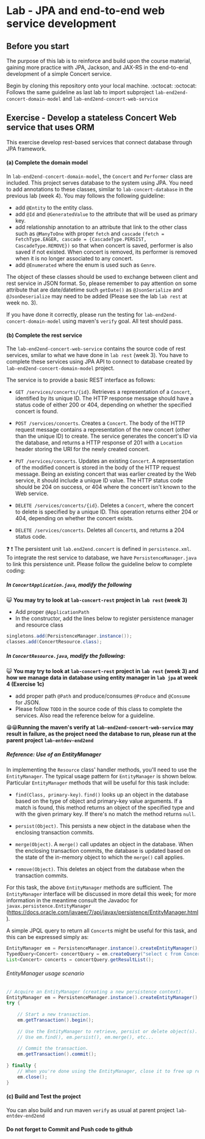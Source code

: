 Lab - JPA and end-to-end web service development
==========

Before you start
----------
The purpose of this lab is to reinforce and build upon the course material, gaining more practice with JPA, Jackson, and JAX-RS in the end-to-end development of a simple Concert service.

Begin by cloning this repository onto your local machine.
:octocat: :octocat: Follows the same guideline as last lab to import subproject `lab-end2end-concert-domain-model` and `lab-end2end-concert-web-service`

Exercise - Develop a stateless Concert Web service that uses ORM
----------
This exercise develop rest-based services that connect database through JPA framework.
#### (a) Complete the domain model
In `lab-end2end-concert-domain-model`, the `Concert` and `Performer` class are included. This project serves database to the system using JPA. You need to add annotations to these classes, similar to `lab-concert-database` in the previous lab (week 4). You may follows the following guideline:
- add `@Entity` to the entity class.
- add `@Id` and `@GeneratedValue` to the attribute that will be used as primary key.
- add relationship annotation to an attribute that link to the other class such as `@ManyToOne` with proper `fetch` and `cascade` `(fetch = FetchType.EAGER, cascade = {CascadeType.PERSIST, CascadeType.REMOVE})` so that when concert is saved, performer is also saved if not existed. When concert is removed, its performer is removed when it is no longer associated to any concert.
- add `@Enumerated` where the enum is used such as `Genre`.

The object of these classes should be used to exchange between client and rest service in JSON format. So, please remember to pay attention on some attribute that are date/datetime such `getDate()` as  `@JsonSerialize` and `@JsonDeserialize` may need to be added (Please see the lab `lab rest` at week no. 3).

If you have done it correctly, please run the testing for `lab-end2end-concert-domain-model` using maven's `verify` goal. All test should pass.

#### (b) Complete the rest service
The `lab-end2end-concert-web-service` contains the source code of rest services, smilar to what we have done in `lab rest` (week 3). You have to complete these services using JPA API to connect to database created by `lab-end2end-concert-domain-model` project.

The service is to provide a basic REST interface as follows:

- `GET /services/concerts/{id}`. Retrieves a representation of a `Concert`, identified by its unique ID. The HTTP response message should have a status code of either 200 or 404, depending on whether the specified concert is found.

- `POST /services/concerts`. Creates a `Concert`. The body of the HTTP request message contains a representation of the new concert (other than the unique ID) to create. The service generates the concert's ID via the database, and returns a HTTP response of 201 with a `Location` header storing the URI for the newly created concert.
  
- `PUT /services/concerts`. Updates an existing `Concert`. A representation of the modified concert is stored in the body of the HTTP request message. Being an existing concert that was earlier created by the Web service, it should include a unique ID value. The HTTP status code should be 204 on success, or 404 where the concert isn't known to the Web service.

- `DELETE /services/concerts/{id}`. Deletes a `Concert`, where the concert to delete is specified by a unique ID. This operation returns either 204 or 404, depending on whether the concert exists.

- `DELETE /services/concerts`. Deletes all `Concert`s, and returns a 204 status code.

:question: :exclamation: The persistent unit `lab.end2end.concert` is defined in `persistence.xml`. To integrate the rest service to database, we have `PersistenceManager.java` to link this persistence unit. Please follow the guideline below to complete coding:

##### In `ConcertApplication.java`, modify the following
:smiley_cat: **You may try to look at `lab-concert-rest` project in `lab rest` (week 3)**
- Add proper `@ApplicationPath` 
- In the constructor, add the lines below to register persistence manager and resource class

```java
singletons.add(PersistenceManager.instance());
classes.add(ConcertResource.class);
```
##### In `ConcertResource.java`, modify the following:
:smiley_cat: **You may try to look at `lab-concert-rest` project in `lab rest` (week 3) and how we manage data in database using entity manager in `lab jpa` at week 4 (Exercise 1c)** 
- add proper path `@Path` and produce/consumes `@Produce` and `@Consume` for JSON. 
- Please follow `TODO` in the source code of this class to complete the services. Also read the reference below for a guideline.

:grin::grin:**Running the maven's verify at `lab-end2end-concert-web-service` may result in failure, as the project need the database to run, please run at the parent project `lab-entdev-end2end`**

##### Reference: Use of an EntityManager	
In implementing the `Resource` class' handler methods, you'll need to use the `EntityManager`. The typical usage pattern for `EntityManager` is shown below. Particular `EntityManager` methods that will be useful for this task include:

- `find(Class, primary-key)`. `find()` looks up an object in the database based on the type of object and primary-key value arguments. If a match is found, this method returns an object of the specified type and with the given primary key. If there's no match the method returns `null`.

- `persist(Object)`. This persists a new object in the database when the enclosing transaction commits.

- `merge(Object)`. A `merge()` call updates an object in the database. When the enclosing transaction commits, the database is updated based on the state of the in-memory object to which the `merge()` call applies.

- `remove(Object)`. This deletes an object from the database when the transaction commits.

For this task, the above `EntityManager` methods are sufficient. The `EntityManager` interface will be discussed in more detail this week; for more information in the meantime consult the Javadoc for `javax.persistence.EntityManager` (<https://docs.oracle.com/javaee/7/api/javax/persistence/EntityManager.html>).

A simple JPQL query to return all `Concert`s might be useful for this task, and this can be expressed simply as:

```java
EntityManager em = PersistenceManager.instance().createEntityManager();
TypedQuery<Concert> concertQuery = em.createQuery("select c from Concert c", Concert.class);
List<Concert> concerts = concertQuery.getResultList();
```


###### EntityManager usage scenario

```java
// Acquire an EntityManager (creating a new persistence context).
EntityManager em = PersistenceManager.instance().createEntityManager();
try {
    
    // Start a new transaction.
    em.getTransaction().begin();
    
    // Use the EntityManager to retrieve, persist or delete object(s).
    // Use em.find(), em.persist(), em.merge(), etc...
    
    // Commit the transaction.
    em.getTransaction().commit();
    
} finally {
    // When you're done using the EntityManager, close it to free up resources.
    em.close();
}
```


#### (c) Build and Test the project
You can also build and run maven `verify` as usual at parent project `lab-entdev-end2end`

#### Do not forget to Commit and Push code to github